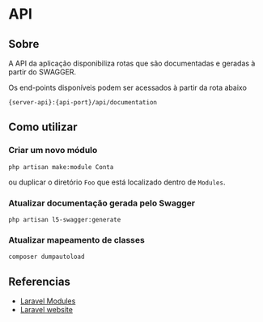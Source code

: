 # API

## Sobre

A API da aplicação disponibiliza rotas que são documentadas e geradas à partir do SWAGGER.

Os end-points disponíveis podem ser acessados à partir da rota abaixo
```http request
{server-api}:{api-port}/api/documentation
```

## Como utilizar

### Criar um novo módulo

 ```console
 php artisan make:module Conta
 ```
 
 ou duplicar o diretório `Foo` que está localizado dentro de `Modules`.
 
### Atualizar documentação gerada pelo Swagger

 ```console
 php artisan l5-swagger:generate
 ```
 
### Atualizar mapeamento de classes

 ```console
 composer dumpautoload
 ```
 
## Referencias

- [Laravel Modules](https://caffeinatedpackages.com/guide/packages/modules.html#installationn)
- [Laravel website](https://laravel.com)
